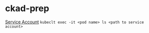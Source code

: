 # ckad-prep

[Service Account](#anchors-in-markdown)
```kubeclt exec -it <pod name> ls <path to service account>```
